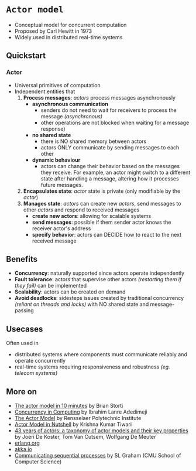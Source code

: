 # `Actor model`

* Conceptual model for concurrent computation
* Proposed by Carl Hewitt in 1973 
* Widely used in distributed real-time systems

## Quickstart

### Actor

* Universal primitives of computation
* Independent entities that
    1. **Process messages**: *actors* process messages asynchronously 
        * **asynchronous communication**
            * senders do not need to wait for receivers to process the message *(asynchronous)*
            * other operations are not blocked when waiting for a message response)
        * **no shared state** 
            * there is NO shared memory between actors
            * actors ONLY communicate by sending messages to each other
        * **dynamic behaviour**
            * actors can change their behavior based on the messages they receive. For example, an actor might switch to a different state after handling a message, altering how it processes future messages.
    2. **Encapsulates state**: *actor* state is private (only modifiable by the *actor*)
    3. **Manages state**: *actors* can create new *actors*, send messages to other *actors* and respond to received messages
        * **create new actors**: allowing for scalable systems
        * **send messages**: possible if them sender actor knows the receiver actor's address
        * **specify behavior**: actors can DECIDE how to react to the next received message

## Benefits

* **Concurrency**: naturally supported since actors operate independently
* **Fault tolerance**: actors that supervise other actors *(restarting them if they fail)* can be implemented
* **Scalability**: actors can be created on demand
* **Avoid deadlocks**: sidesteps issues created by traditional concurrency *(reliant on threads and locks)* with NO shared state and message-passing

## Usecases

Often used in  

* distributed systems where components must communicate reliably and operate concurrently
* real-time systems requiring responsiveness and robustness *(eg. telecom systems)*

## More on

* [The actor model in 10 minutes](https://www.brianstorti.com/the-actor-model/) by Brian Storti
* [Concurrency in Computing](https://medium.com/@ibrahimlanre1890/concurrency-in-computing-d1a676c4f13b) by Ibrahim Lanre Adedimeji 
* [The Actor Model](http://wcl.cs.rpi.edu/salsa/tutorial/salsa1_1_2/node6.html) by Rensselaer Polytechnic Institute
* [Actor Model in Nutshell](https://medium.com/@KtheAgent/actor-model-in-nutshell-d13c0f81c8c7) by Krishna Kumar Tiwari
* [43 years of actors: a taxonomy of actor models and their key properties](https://dl.acm.org/doi/10.1145/3001886.3001890) by Joeri De Koster, Tom Van Cutsem, Wolfgang De Meuter
* [erlang.org](https://www.erlang.org/)
* [akka.io](https://akka.io/)
* [Communicating sequential processes](https://www.cs.cmu.edu/~crary/819-f09/Hoare78.pdf) by SL Graham (CMU School of Computer Science)
